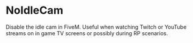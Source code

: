 # NoIdleCam
Disable the idle cam in FiveM. Useful when watching Twitch or YouTube streams on in game TV screens or possibly during RP scenarios.

